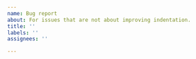 ```yaml
---
name: Bug report
about: For issues that are not about improving indentation.
title: ''
labels: ''
assignees: ''

---
```


<!-- Please describe the bug below, including steps to reproduce the problem -->
